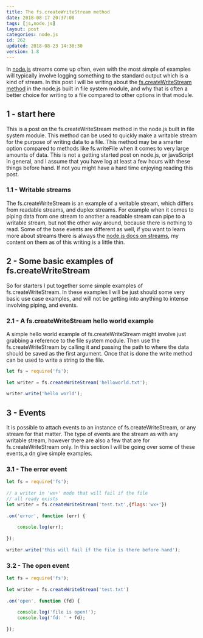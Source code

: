 ```yaml
---
title: The fs.createWriteStream method
date: 2018-08-17 20:37:00
tags: [js,node.js]
layout: post
categories: node.js
id: 262
updated: 2018-08-23 14:38:30
version: 1.8
---
```


In [node.js](https://nodejs.org/en/) streams come up often, even with the most simple of examples will typically involve logging something to the standard output which is a kind of stream. In this post I will be writing about the [fs.createWriteStream method](https://nodejs.org/docs/latest-v8.x/api/fs.html) in the node.js built in file system module, and why that is often a better choice for writing to a file compared to other options in that module.

<!-- more -->

## 1 - start here

This is a post on the fs.createWriteStream method in the node.js built in file system module. This method can be used to quickly make a writable stream for the purpose of writing data to a file. This method may be a smarter option compared to methods like fs.writeFile when it comes to very large amounts of data. This is not a getting started post on node.js, or javaScript in general, and I assume that you have log at least a few hours with these things before hand. If not you might have a hard time enjoying reading this post.

### 1.1 - Writable streams

The fs.createWriteStream is an example of a writable stream, which differs from readable streams, and duplex streams. For example when it comes to piping data from one stream to another a readable stream can pipe to a writable stream, but not the other way around, because there is nothing to read. Some of the base events are different as well, if you want to learn more about streams there is always the [node.js docs on streams](https://nodejs.org/dist/latest-v8.x/docs/api/stream.html), my content on them as of this writing is a little thin.

## 2 - Some basic examples of fs.createWriteStream

So for starters I put together some simple examples of fs.createWriteStream. In these examples I will be just should some very basic use case examples, and will not be getting into anything to intense involving piping, and events.

### 2.1 - A fs.createWriteStream hello world example

A simple hello world example of fs.createWriteStream might involve just grabbing a reference to the file system module. Then use the fs.createWriteStream by calling it and passing the path to where the data should be saved as the first argument. Once that is done the write method can be used to write a string to the file.

```js
let fs = require('fs');
 
let writer = fs.createWriteStream('helloworld.txt');
 
writer.write('hello world');
```

## 3 - Events

It is possible to attach events to an instance of fs.createWriteStream, or any stream for that matter. The type of events are the stream as with any writable stream, however there are also a few that are for fs.createWriteStream only. In this section I will be going over some of these events,a dn give simple examples.

### 3.1 - The error event

```js
let fs = require('fs');
 
// a writer in 'wx+' mode that will fail if the file
// all ready exists
let writer = fs.createWriteStream('test.txt',{flags:'wx+'})
 
.on('error', function (err) {
 
    console.log(err);
 
});
 
writer.write('this will fail if the file is there before hand');
```

### 3.2 - The open event

```js
let fs = require('fs');
 
let writer = fs.createWriteStream('test.txt')
 
.on('open', function (fd) {
 
    console.log('file is open!');
    console.log('fd: ' + fd);
 
});
```